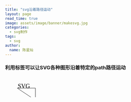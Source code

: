 ```yaml
---
title: "svg沿着路径运动"
layout: page
read_time: true
image: assets/image/banner/makesvg.jpg
categories: 
  - svg制作
tags:
  - svg
author: 
  name: 陈星灿
---
```

### 利用<animateMotion>标签可以让SVG各种图形沿着特定的path路径运动

<svg height="70" xmlns="http://www.w3.org/2000/svg">
  <g> 
    <text font-family="microsoft yahei" font-size="20" y="0" x="0">
      SVG
      <animateMotion path="M 40 40 H 100 V 80 Z" begin="0s" dur="3s" repeatCount="indefinite" />
    </text>
    <path d="M 40 40 H 100 V 80 Z" fill="transparent" stroke="black"></path>
  </g>
</svg>